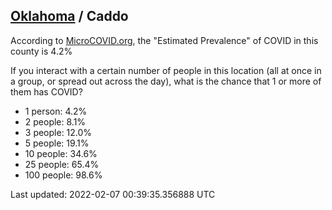 
## [Oklahoma](/united-states/oklahoma) / Caddo

According to [MicroCOVID.org](http://microcovid.org),
the "Estimated Prevalence" of COVID in this county is 4.2%

If you interact with a certain number of people in this location
(all at once in a group, or spread out across the day), what is the chance that
1 or more of them has COVID?

- 1 person: 4.2%
- 2 people: 8.1%
- 3 people: 12.0%
- 5 people: 19.1%
- 10 people: 34.6%
- 25 people: 65.4%
- 100 people: 98.6%

Last updated: 2022-02-07 00:39:35.356888 UTC
